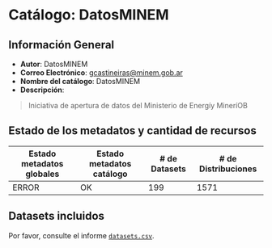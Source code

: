 
# Catálogo: DatosMINEM

## Información General

- **Autor**: DatosMINEM
- **Correo Electrónico**: gcastineiras@minem.gob.ar
- **Nombre del catálogo**: DatosMINEM
- **Descripción**:

> Iniciativa de apertura de datos del Ministerio de Energíy MineríOB

## Estado de los metadatos y cantidad de recursos

Estado metadatos globales | Estado metadatos catálogo | # de Datasets | # de Distribuciones
--------------------------|---------------------------|---------------|--------------------
ERROR | OK | 199 | 1571

## Datasets incluidos

Por favor, consulte el informe [`datasets.csv`](datasets.csv).
